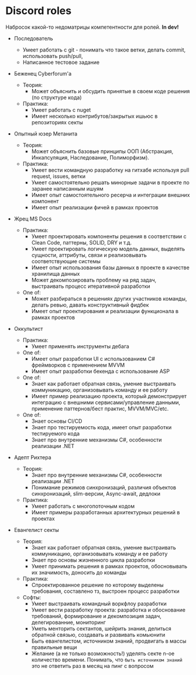 # Discord roles

Набросок какой-то недоматрицы компетентности для ролей. **In dev!**

- Последователь
  - Умеет работать с git - понимать что такое ветки, делать commit, использовать push/pull, 
  - Написанное тестовое задание

- Беженец Cyberforum'а
  - Теория:
    - Может объяснить и обсудить принятые в своем коде решения (по структуре кода)
  - Практика:
    - Умеет работать с nuget
    - Имеет несколько контрибутов/закрытых ишьюс в репозиториях секты

- Опытный юзер Метанита
  - Теория:
    - Может объяснить базовые принципы ООП (Абстракция, Инкапсуляция, Наследование, Полиморфизм).
  - Практика:
    - Умеет вести командную разработку на гитхабе используя pull request, issues, ветки
    - Умеет самостоятельно решать минорные задачи в проекте по заранее написанным ишуям
    - Имеет опыт самостоятельного ресерча и интеграции внешних компонент
    - Имеет опыт реализации фичей в рамках проектов

- Жрец MS Docs
  - Практика:
    - Умеет проектировать компоненты решения в соответствии с Clean Code, паттерны, SOLID, DRY и т.д.
    - Умеет проектировать логическую модель данных, выделять сущности, аттрибуты, связи и реализовывать соответствующие системы
    - Имеет опыт использования базы данных в проекте в качестве хранилища данных
    - Может декомпозировать проблему на ряд задач, выстраивать процесс итеративной разработки
  - One of:
    - Может разбираться в решениях других участников команды, делать ревью, давать конструктивный фидбек
    - Имеет опыт проектирования и реализации функционала в рамках проектов

- Оккультист
  - Практика:
    - Умеет применять инструменты дебага
  - One of:
    - Имеет опыт разработки UI с использованием C# фреймворков с применением MVVM
    - Имеет опыт разработки бекенда с использование ASP
  - One of:
    - Знает как работает обратная связь, умение выстраивать коммуникацию, организовывать команду и ее работу
    - Имеет пример реализацию проекта, который демонстрирует интеграцию с внешними сервисами/управление данными, применение паттернов/бест практис, MVVM/MVC/etc.
  - One of:
    - Знает основы CI/CD
    - Знает про тестируемость кода, имеет опыт разработки тестируемого кода
    - Знает про внутренние механизмы C#, особенности реализации .NET

- Адепт Рихтера
  - Теория:
    - Знает про внутренние механизмы C#, особенности реализации .NET
    - Понимание режимов синхронизаций, различия объектов синхронизаций, slim-версии, Async-await, дедлоки
  - Практика:
    - Умеет работать с многопоточным кодом
    - Имеет примеры разработанных архитектурных решений в проектах

- Евангелист секты
  - Теория:
    - Знает как работает обратная связь, умение выстраивать коммуникацию, организовывать команду и ее работу
    - Знает про основы жизненного цикла разработки
    - Умеет принимать решения в рамках проектов, обосновывать их значимость, доносить до команды
  - Практика:
    - Спроектированное решение по которому выделены требования, составлено тз, выстроен процесс разработки
  - Софты:
    - Умеет выстраивать командный воркфлоу разработки
    - Умеет вести разработку проекта: разработка и обоснование требований, формирование и декомпозиция задач, делегированние, мониторинг
    - Уметь менторить сектантов, шейрить знания, делиться обратной связью, создавать и развивать комьюнити
    - Быть евангелистом, источником знаний, продвигать в массы правильные вещи
    - Желание (а не только возможность!) уделять секте n-ое количество времени. Понимать, что `быть источником знаний` это не ответить раз в месяц на пинг с вопросом